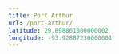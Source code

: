 ```yaml
---
title: Port Arthur
url: /port-arthur/
latitude: 29.898861800000002
longitude: -93.92887230000001
---
```

